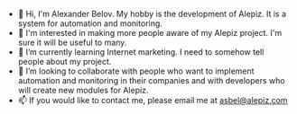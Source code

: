 - 👋 Hi, I'm Alexander Belov. My hobby is the development of Alepiz. It is a system for automation and monitoring.
- 👀 I'm interested in making more people aware of my Alepiz project. I'm sure it will be useful to many.
- 🌱 I’m currently learning Internet marketing. I need to somehow tell people about my project.
- 💞️ I’m looking to collaborate with people who want to implement automation and monitoring in their companies and with developers who will create new modules for Alepiz.
- 📫 If you would like to contact me, please email me at asbel@alepiz.com

<!---
asbelov/asbelov is a ✨ special ✨ repository because its `README.md` (this file) appears on your GitHub profile.
You can click the Preview link to take a look at your changes.
--->
